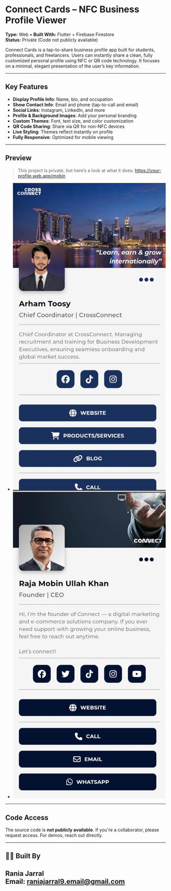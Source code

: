 # Connect Cards – NFC Business Profile Viewer

**Type:** Web • **Built With:** Flutter + Firebase Firestore  
**Status:** Private (Code not publicly available)

Connect Cards is a tap-to-share business profile app built for students, professionals, and freelancers. Users can instantly share a clean, fully customized personal profile using NFC or QR code technology. It focuses on a minimal, elegant presentation of the user’s key information.

---

## Key Features

- **Display Profile Info**: Name, bio, and occupation
- **Show Contact Info**: Email and phone (tap-to-call and email)
- **Social Links**: Instagram, LinkedIn, and more
- **Profile & Background Images**: Add your personal branding
- **Custom Themes**: Font, text size, and color customization
- **QR Code Sharing**: Share via QR for non-NFC devices
- **Live Styling**: Themes reflect instantly on profile
- **Fully Responsive**: Optimized for mobile viewing

---

## Preview

> This project is private, but here’s a look at what it does:
https://your-profile.web.app/mobin
- ![screenshot1](profile2.jpg)
- ![screenshot2](profile1.jpg)

---

## Code Access

The source code is **not publicly available**. If you're a collaborator, please request access. For demos, reach out directly.

---

## 🧑‍💻 Built By

**Rania Jarral**  
Email: raniajarral9.email@gmail.com  
---
